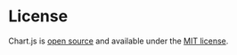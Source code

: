 # License

Chart.js is <a href="https://github.com/chartjs/Chart.js" target="_blank">open source</a> and available under the <a href="https://opensource.org/licenses/MIT" target="_blank">MIT license</a>.